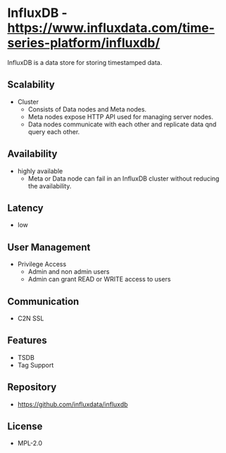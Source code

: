 # InfluxDB - https://www.influxdata.com/time-series-platform/influxdb/
InfluxDB is a data store for storing timestamped data.

## Scalability
- Cluster
    - Consists of Data nodes and Meta nodes. 
    - Meta nodes expose HTTP API used for managing server nodes.
    - Data nodes communicate with each other and replicate data qnd query each other. 

## Availability
- highly available
    - Meta or Data node can fail in an InfluxDB cluster without reducing the availability.

## Latency
- low

## User Management
- Privilege Access
    - Admin and non admin users
    - Admin can grant READ or WRITE access to users

## Communication
- C2N SSL

## Features
- TSDB
- Tag Support

## Repository
- https://github.com/influxdata/influxdb

## License
- MPL-2.0
